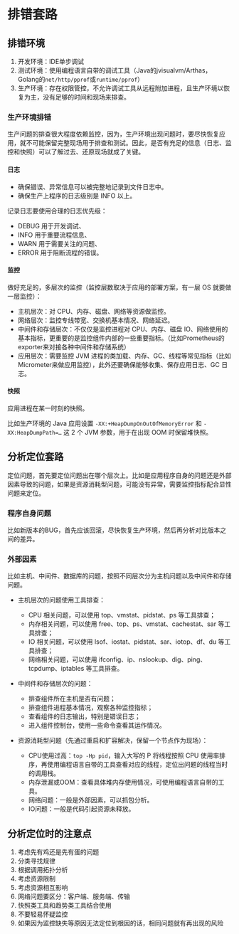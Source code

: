 # 排错套路

## 排错环境

1. 开发环境：IDE单步调试
2. 测试环境：使用编程语言自带的调试工具（Java的jvisualvm/Arthas，Golang的`net/http/pprof`或`runtime/pprof`）
3. 生产环境：存在权限管控，不允许调试工具从远程附加进程，且生产环境以恢复为主，没有足够的时间和现场来排查。

### 生产环境排错

生产问题的排查很大程度依赖监控，因为，生产环境出现问题时，要尽快恢复应用，就不可能保留完整现场用于排查和测试。因此，是否有充足的信息（日志、监控和快照）可以了解过去、还原现场就成了关键。

#### 日志

- 确保错误、异常信息可以被完整地记录到文件日志中。
- 确保生产上程序的日志级别是 INFO 以上。

记录日志要使用合理的日志优先级：

- DEBUG 用于开发调试、
- INFO 用于重要流程信息、
- WARN 用于需要关注的问题、
- ERROR 用于阻断流程的错误。

#### 监控

做好充足的，多层次的监控（监控层数取决于应用的部署方案，有一层 OS 就要做一层监控）：

- 主机层次：对 CPU、内存、磁盘、网络等资源做监控。
- 网络层次：监控专线带宽、交换机基本情况、网络延迟。
- 中间件和存储层次：不仅仅是监控进程对 CPU、内存、磁盘 IO、网络使用的基本指标，更重要的是监控组件内部的一些重要指标。（比如Prometheus的exporter来对接各种中间件和存储系统）
- 应用层次：需要监控 JVM 进程的类加载、内存、GC、线程等常见指标（比如Micrometer来做应用监控），此外还要确保能够收集、保存应用日志、GC 日志。

#### 快照

应用进程在某一时刻的快照。

比如生产环境的 Java 应用设置 `-XX:+HeapDumpOnOutOfMemoryError` 和 `-XX:HeapDumpPath=…` 这 2 个 JVM 参数，用于在出现 OOM 时保留堆快照。

## 分析定位套路

定位问题，首先要定位问题出在哪个层次上。比如是应用程序自身的问题还是外部因素导致的问题，如果是资源消耗型问题，可能没有异常，需要监控指标配合显性问题来定位。

### 程序自身问题

比如新版本的BUG，首先应该回滚，尽快恢复生产环境，然后再分析对比版本之间的差异。

### 外部因素

比如主机、中间件、数据库的问题，按照不同层次分为主机问题以及中间件和存储问题。

- 主机层次的问题使用工具排查：
  - CPU 相关问题，可以使用 top、vmstat、pidstat、ps 等工具排查；
  - 内存相关问题，可以使用 free、top、ps、vmstat、cachestat、sar 等工具排查；
  - IO 相关问题，可以使用 lsof、iostat、pidstat、sar、iotop、df、du 等工具排查；
  - 网络相关问题，可以使用 ifconfig、ip、nslookup、dig、ping、tcpdump、iptables 等工具排查。

- 中间件和存储层次的问题：
  - 排查组件所在主机是否有问题；
  - 排查组件进程基本情况，观察各种监控指标；
  - 查看组件的日志输出，特别是错误日志；
  - 进入组件控制台，使用一些命令查看其运作情况。

- 资源消耗型问题（先通过重启和扩容解决，保留一个节点作为现场）：
  - CPU使用过高：`top -Hp pid`，输入大写的 P 将线程按照 CPU 使用率排序，再使用编程语言自带的工具查看对应的线程，定位出问题的线程当时的调用栈。
  - 内存泄漏或OOM：查看具体堆内存使用情况，可使用编程语言自带的工具。
  - 网络问题：一般是外部因素，可以抓包分析。
  - IO问题：一般是代码引起资源未释放。

## 分析定位时的注意点

1. 考虑先有鸡还是先有蛋的问题
2. 分类寻找规律
3. 根据调用拓扑分析
4. 考虑资源限制
5. 考虑资源相互影响
6. 网络问题要区分：客户端、服务端、传输
7. 快照类工具和趋势类工具结合使用
8. 不要轻易怀疑监控
9. 如果因为监控缺失等原因无法定位到根因的话，相同问题就有再出现的风险
